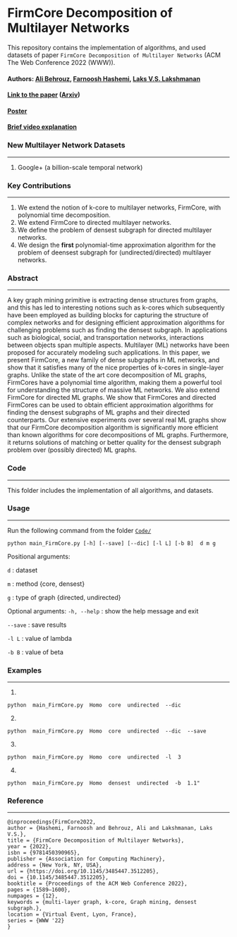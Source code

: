 FirmCore Decomposition of Multilayer Networks
================================================

This repository contains the implementation of algorithms, and used datasets of paper ``FirmCore Decomposition of Multilayer Networks`` (ACM The Web Conference 2022 (WWW)). 


#### Authors: [Ali Behrouz](https://abehrouz.github.io/), [Farnoosh Hashemi](https://farnooshha.github.io//), [Laks V.S. Lakshmanan](https://www.cs.ubc.ca/~laks/)
#### [Link to the paper](https://dl.acm.org/doi/10.1145/3485447.3512205) ([Arxiv](https://arxiv.org/pdf/2208.11200.pdf))
#### [Poster]()
#### [Brief video explanation]()




### New Multilayer Network Datasets
----------------  
1. Google+ (a billion-scale temporal network)



### Key Contributions
----------------  
1. We extend the notion of k-core to multilayer networks, FirmCore, with polynomial time decomposition. 
2. We extend FirmCore to directed multilayer networks.
3. We define the problem of densest subgraph for directed multilayer networks.
4. We design the **first** polynomial-time approximation algorithm for the problem of deensest subgraph for (undirected/directed) multilayer networks.




### Abstract
----------------  
A key graph mining primitive is extracting dense structures from graphs, and this has led to interesting notions such as k-cores which subsequently have been employed as building blocks for capturing the structure of complex networks and for designing efficient approximation algorithms for challenging problems such as finding the densest subgraph. In applications such as biological, social, and transportation networks, interactions between objects span multiple aspects. Multilayer (ML) networks have been proposed for accurately modeling such applications. In this paper, we present FirmCore, a new family of dense subgraphs in ML networks, and show that it satisfies many of the nice properties of k-cores in single-layer graphs. Unlike the state of the art core decomposition of ML graphs, FirmCores have a polynomial time algorithm, making them a powerful tool for understanding the structure of massive ML networks. We also extend FirmCore for directed ML graphs. We show that FirmCores and directed FirmCores can be used to obtain efficient approximation algorithms for finding the densest subgraphs of ML graphs and their directed counterparts. Our extensive experiments over several real ML graphs show that our FirmCore decomposition algorithm is significantly more efficient than known algorithms for core decompositions of ML graphs. Furthermore, it returns solutions of matching or better quality for the densest subgraph problem over (possibly directed) ML graphs.




### Code
----------------  
This folder includes the implementation of all algorithms, and datasets.




### Usage
----------------  
Run the following command from the folder [`Code/`](Code)

```
python main_FirmCore.py [-h] [--save] [--dic] [-l L] [-b B]  d m g
```

Positional arguments: 

`d` : dataset 

`m` : method {core, densest}

`g` : type of graph {directed, undirected}

Optional arguments: 
`-h, --help` : show the help message and exit 

`--save` : save results 

`-l L` : value of lambda 

`-b B` : value of beta


### Examples
----------------
1.  
```
python  main_FirmCore.py  Homo  core  undirected  --dic
```
2.  
```
python  main_FirmCore.py  Homo  core  undirected  --dic  --save
```
3.  
```
python  main_FirmCore.py  Homo  core  undirected  -l  3
```
4.  
```
python  main_FirmCore.py  Homo  densest  undirected  -b  1.1"
```


### Reference
----------------  
```
@inproceedings{FirmCore2022,
author = {Hashemi, Farnoosh and Behrouz, Ali and Lakshmanan, Laks V.S.},
title = {FirmCore Decomposition of Multilayer Networks},
year = {2022},
isbn = {9781450390965},
publisher = {Association for Computing Machinery},
address = {New York, NY, USA},
url = {https://doi.org/10.1145/3485447.3512205},
doi = {10.1145/3485447.3512205},
booktitle = {Proceedings of the ACM Web Conference 2022},
pages = {1589–1600},
numpages = {12},
keywords = {multi-layer graph, k-core, Graph mining, densest subgraph.},
location = {Virtual Event, Lyon, France},
series = {WWW '22}
}
```

